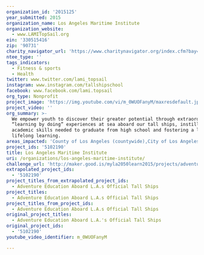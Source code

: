 ```yaml
---
organization_id: '2015125'
year_submitted: 2015
organization_name: Los Angeles Maritime Institute
organization_website:
  - www.LAMITopSail.org
ein: '330515416'
zip: '90731'
charity_navigator_url: 'https://www.charitynavigator.org/index.cfm?bay=search.profile&ein=330515416'
ntee_type: ''
tags_indicators:
  - Fitness & sports
  - Health
twitter: www.twitter.com/lami_topsail
instagram: www.instagram.com/tallshipschool
facebook: www.facebook.com/lami.topsail
org_type: Nonprofit
project_image: 'https://img.youtube.com/vi/m_0WUOFanyM/maxresdefault.jpg'
project_video: ''
org_summary: >-
  We empower youth to discover their greater potential through extraordinary
  “learning by doing” experiences at sea aboard our tall ships, instilling the
  academic skills needed to graduate from high school and fostering a love for
  lifelong learning.
areas_impacted: 'County of Los Angeles (countywide),City of Los Angeles (citywide),LAUSD'
project_ids: '5102190'
title: Los Angeles Maritime Institute
uri: /organizations/los-angeles-maritime-institute/
challenge_url: 'http://maker.good.is/myla2050learn2015/projects/adventureeducation.html'
extrapolated_project_ids:
  - '5102190'
project_titles_from_extrapolated_project_ids:
  - Adventure Education Aboard L.A.s Official Tall Ships
project_titles:
  - Adventure Education Aboard L.A.s Official Tall Ships
project_titles_from_project_ids:
  - Adventure Education Aboard L.A.s Official Tall Ships
original_project_titles:
  - Adventure Education Aboard L.A.'s Official Tall Ships
original_project_ids:
  - '5102190'
youtube_video_identifier: m_0WUOFanyM

---
```

